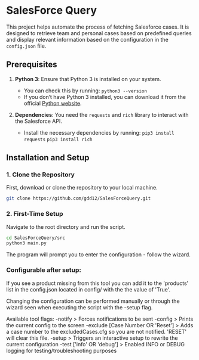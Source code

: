 # SalesForce Query

This project helps automate the process of fetching Salesforce cases. It is designed to retrieve team and personal cases based on predefined queries and display relevant information based on the configuration in the `config.json` file.

## Prerequisites

1. **Python 3**: Ensure that Python 3 is installed on your system.
	- You can check this by running: 
		```python3 --version```
	- If you don’t have Python 3 installed, you can download it from the official [Python website](https://www.python.org/downloads/).

2. **Dependencies**: You need the `requests` and `rich` library to interact with the Salesforce API.
	- Install the necessary dependencies by running:
		```pip3 install requests```
    	```pip3 install rich```

## Installation and Setup

### 1. Clone the Repository

First, download or clone the repository to your local machine.

```bash
git clone https://github.com/gdd12/SalesForceQuery.git
```

### 2. First-Time Setup

Navigate to the root directory and run the script.
```bash
cd SalesForceQuery/src
python3 main.py
```

The program will prompt you to enter the configuration - follow the wizard.

### Configurable after setup:
If you see a product missing from this tool you can add it to the 'products' list in the config.json located in config/ with the the value of 'True'.

Changing the configuration can be performed manually or through the wizard seen when executing the script with the -setup flag.

Available tool flags:
-notify							   > Forces notifications to be sent
-config							   > Prints the current config to the screen
-exclude [Case Number OR 'Reset']  > Adds a case number to the excludedCases.cfg so you are not notified. 'RESET' will clear this file.
-setup							   > Triggers an interactive setup to rewrite the current configuration
-test ['info' OR 'debug']		   > Enabled INFO or DEBUG logging for testing/troubleshooting purposes